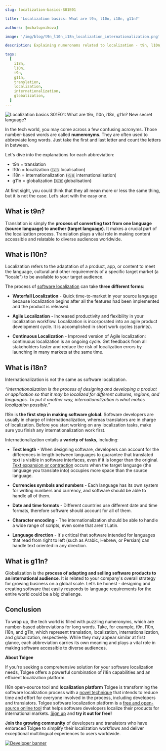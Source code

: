 ```yaml
---
slug: localization-basics-S01E01

title: 'Localization basics: What are t9n, l10n, i18n, g11n?'

authors: [mchalupnikova]

image: '/img/blog/t9n_l10n_i18n_localization_internationalization.png'

description: Explaining numeronoms related to localization - t9n, l10n, i18n, g11n. Difference between translation, localization, internationalization and globalization.

tags:
  [
    i18n,
    l10n,
    t9n,
    g11n,
    translation,
    localization,
    internationalization,
    globalization,
  ]
---
```


![Localization basics S01E01: What are t9n, l10n, i18n, g11n? New secret language?](/img/blog/t9n_l10n_i18n_localization_internationalization.png)

In the tech world, you may come across a few confusing acronyms. Those number-based words are called **numeronyms**. They are often used to abbreviate long words. Just take the first and last letter and count the letters in between.

<!--truncate-->

Let's dive into the explanations for each abbreviation:

- t9n = translation
- l10n = localization (🇬🇧 localisation)
- i18n = internationalization (🇬🇧 internationalisation)
- g11n = globalization (🇬🇧 globalisation)

At first sight, you could think that they all mean more or less the same thing, but it is not the case. Let’s start with the easy one.

## What is t9n?

Translation is simply the **process of converting text from one language (source language) to another (target language)**. It makes a crucial part of the localization process. Translation plays a vital role in making content accessible and relatable to diverse audiences worldwide.

## What is l10n?

Localization refers to the adaptation of a product, app, or content to meet the language, cultural and other requirements of a specific target market (a "locale") to be available to your target audience.

The process of [software localization](/blog/why-you-should-prepare-your-project-for-localization-right-now) can take **three different forms**:

- **Waterfall Localization** - Quick time-to-market in your source language because localization begins after all the features had been implemented and the product is released.

- **Agile Localization** - Increased productivity and flexibility in your localization workflow. Localization is incorporated into an agile product development cycle. It is accomplished in short work cycles (sprints).

- **Continuous Localization** - Improved version of Agile localization: continuous localization is an ongoing cycle. Get feedback from all stakeholders faster and reduce the risk of localization errors by launching in many markets at the same time.

## What is i18n?

Internationalization is not the same as software localization.

_“Internationalization is the process of designing and developing a product or application so that it may be localized for different cultures, regions, and languages. To put it another way, internationalization is what makes localization possible.”_

I18n is **the first step in making software global**. Software developers are usually in charge of internationalization, whereas translators are in charge of localization. Before you start working on any localization tasks, make sure you finish any internationalization work first.

Internationalization entails a **variety of tasks**, including:

- **Text length** - When designing software, developers can account for the differences in length between languages to guarantee that translated text is visible in software interfaces, even if it is longer than the original. [Text expansion or contraction](https://tolgee.io/blog/benefits-challenges-software-localization) occurs when the target language (the language you translate into) occupies more space than the source language.

- **Currencies symbols and numbers** - Each language has its own system for writing numbers and currency, and software should be able to handle all of them.

- **Date and time formats** - Different countries use different date and time formats, therefore software should account for all of them.

- **Character encoding** - The internationalization should be able to handle a wide range of scripts, even some that aren't Latin.

- **Language direction** - It's critical that software intended for languages that read from right to left (such as Arabic, Hebrew, or Persian) can handle text oriented in any direction.

## What is g11n?

Globalization is the **process of adapting and selling software products to an international audience**. It is related to your company's overall strategy for growing business on a global scale. Let’s be honest - designing and creating software that easily responds to language requirements for the entire world could be a big challenge.

## Conclusion

To wrap up, the tech world is filled with puzzling numeronyms, which are number-based abbreviations for long words. Take, for example, t9n, l10n, i18n, and g11n, which represent translation, localization, internationalization, and globalization, respectively.
While they may appear similar at first glance, each abbreviation carries its own meaning and plays a vital role in making software accessible to diverse audiences.

**About Tolgee**

If you're seeking a comprehensive solution for your software localization needs, Tolgee offers a powerful combination of i18n capabilities and an efficient localization platform.

I18n open-source tool and **localization platform** Tolgee is transforming the software localization process with a [novel technique](/features/dev-tools) that intends to reduce time and effort for everyone involved in the process, including developers and translators. Tolgee software localization platform is a [free and open-source online tool](https://tolgee.io/blog/free-software-localization) that helps software developers localize their products for international markets. [Sign up](https://app.tolgee.io/sign_up) and **try it out for free!**

**Join the growing community** of developers and translators who have embraced Tolgee to simplify their localization workflows and deliver exceptional multilingual experiences to users worldwide.

[![Developer banner](/img/blog/blog-banners/banner-developer.webp)](https://app.tolgee.io/sign_up)
